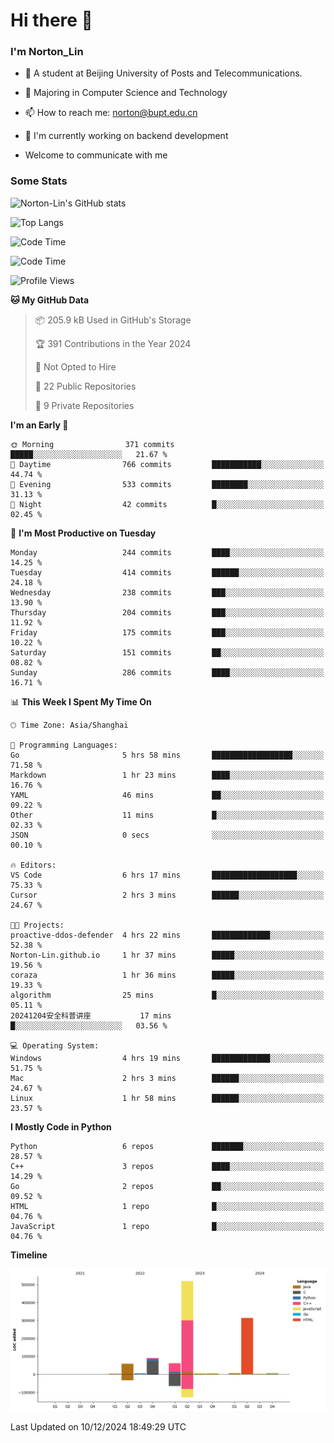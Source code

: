 
# Hi there 👋

### I'm Norton_Lin
- 🏫 A student at Beijing University of Posts and Telecommunications.
- 🌱 Majoring in Computer Science and Technology
- 📫 How to reach me: norton@bupt.edu.cn
- 🌱 I'm currently working on backend development

- Welcome to communicate with me

### Some Stats
![Norton-Lin's GitHub stats](https://github-readme-stats.vercel.app/api?username=Norton-Lin&count_private=true&show_icons=true&theme=radical)

![Top Langs](https://github-readme-stats.vercel.app/api/top-langs/?username=Norton-Lin&langs_count=10&layout=compact)

![Code Time](https://github-readme-stats.vercel.app/api/wakatime?username=Norton_Lin)

<!--START_SECTION:waka-->
![Code Time](http://img.shields.io/badge/Code%20Time-880%20hrs%2014%20mins-blue)

![Profile Views](http://img.shields.io/badge/Profile%20Views-1-blue)

**🐱 My GitHub Data** 

> 📦 205.9 kB Used in GitHub's Storage 
 > 
> 🏆 391 Contributions in the Year 2024
 > 
> 🚫 Not Opted to Hire
 > 
> 📜 22 Public Repositories 
 > 
> 🔑 9 Private Repositories 
 > 
**I'm an Early 🐤** 

```text
🌞 Morning                371 commits         █████░░░░░░░░░░░░░░░░░░░░   21.67 % 
🌆 Daytime                766 commits         ███████████░░░░░░░░░░░░░░   44.74 % 
🌃 Evening                533 commits         ████████░░░░░░░░░░░░░░░░░   31.13 % 
🌙 Night                  42 commits          █░░░░░░░░░░░░░░░░░░░░░░░░   02.45 % 
```
📅 **I'm Most Productive on Tuesday** 

```text
Monday                   244 commits         ████░░░░░░░░░░░░░░░░░░░░░   14.25 % 
Tuesday                  414 commits         ██████░░░░░░░░░░░░░░░░░░░   24.18 % 
Wednesday                238 commits         ███░░░░░░░░░░░░░░░░░░░░░░   13.90 % 
Thursday                 204 commits         ███░░░░░░░░░░░░░░░░░░░░░░   11.92 % 
Friday                   175 commits         ███░░░░░░░░░░░░░░░░░░░░░░   10.22 % 
Saturday                 151 commits         ██░░░░░░░░░░░░░░░░░░░░░░░   08.82 % 
Sunday                   286 commits         ████░░░░░░░░░░░░░░░░░░░░░   16.71 % 
```


📊 **This Week I Spent My Time On** 

```text
🕑︎ Time Zone: Asia/Shanghai

💬 Programming Languages: 
Go                       5 hrs 58 mins       ██████████████████░░░░░░░   71.58 % 
Markdown                 1 hr 23 mins        ████░░░░░░░░░░░░░░░░░░░░░   16.76 % 
YAML                     46 mins             ██░░░░░░░░░░░░░░░░░░░░░░░   09.22 % 
Other                    11 mins             █░░░░░░░░░░░░░░░░░░░░░░░░   02.33 % 
JSON                     0 secs              ░░░░░░░░░░░░░░░░░░░░░░░░░   00.10 % 

🔥 Editors: 
VS Code                  6 hrs 17 mins       ███████████████████░░░░░░   75.33 % 
Cursor                   2 hrs 3 mins        ██████░░░░░░░░░░░░░░░░░░░   24.67 % 

🐱‍💻 Projects: 
proactive-ddos-defender  4 hrs 22 mins       █████████████░░░░░░░░░░░░   52.38 % 
Norton-Lin.github.io     1 hr 37 mins        █████░░░░░░░░░░░░░░░░░░░░   19.56 % 
coraza                   1 hr 36 mins        █████░░░░░░░░░░░░░░░░░░░░   19.33 % 
algorithm                25 mins             █░░░░░░░░░░░░░░░░░░░░░░░░   05.11 % 
20241204安全科普讲座           17 mins             █░░░░░░░░░░░░░░░░░░░░░░░░   03.56 % 

💻 Operating System: 
Windows                  4 hrs 19 mins       █████████████░░░░░░░░░░░░   51.75 % 
Mac                      2 hrs 3 mins        ██████░░░░░░░░░░░░░░░░░░░   24.67 % 
Linux                    1 hr 58 mins        ██████░░░░░░░░░░░░░░░░░░░   23.57 % 
```

**I Mostly Code in Python** 

```text
Python                   6 repos             ███████░░░░░░░░░░░░░░░░░░   28.57 % 
C++                      3 repos             ████░░░░░░░░░░░░░░░░░░░░░   14.29 % 
Go                       2 repos             ██░░░░░░░░░░░░░░░░░░░░░░░   09.52 % 
HTML                     1 repo              █░░░░░░░░░░░░░░░░░░░░░░░░   04.76 % 
JavaScript               1 repo              █░░░░░░░░░░░░░░░░░░░░░░░░   04.76 % 
```



**Timeline**

![Lines of Code chart](https://raw.githubusercontent.com/Norton-Lin/Norton-Lin/main/assets/bar_graph.png)


 Last Updated on 10/12/2024 18:49:29 UTC
<!--END_SECTION:waka-->
